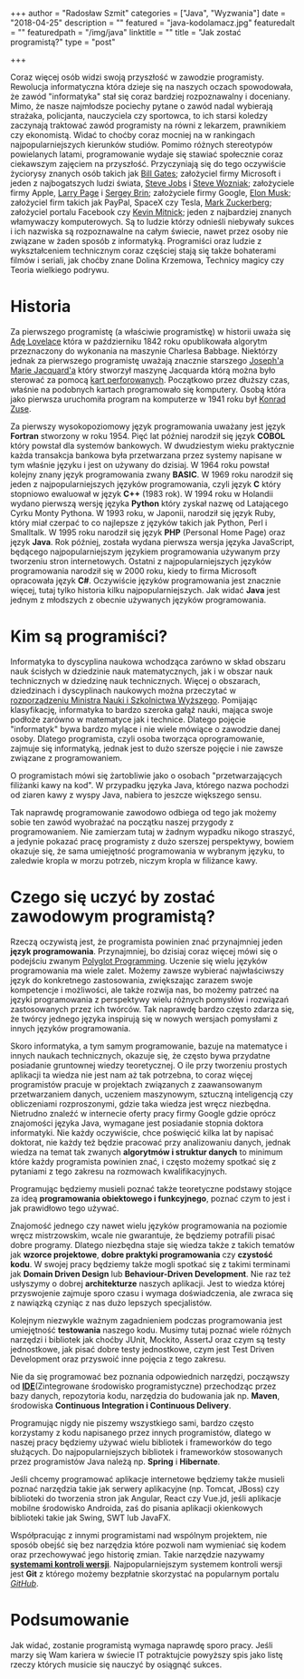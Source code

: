 +++
author = "Radosław Szmit"
categories = ["Java", "Wyzwania"]
date = "2018-04-25"
description = ""
featured = "java-kodolamacz.jpg"
featuredalt = ""
featuredpath = "/img/java"
linktitle = ""
title = "Jak zostać programistą?"
type = "post"

+++

Coraz więcej osób widzi swoją przyszłość w zawodzie programisty. Rewolucja informatyczna która dzieje się na naszych oczach spowodowała, że zawód "informatyka" stał się coraz bardziej rozpoznawalny i doceniany. Mimo, że nasze najmłodsze pociechy pytane o zawód nadal wybierają strażaka, policjanta, nauczyciela czy sportowca, to ich starsi koledzy zaczynają traktować zawód programisty na równi z lekarzem, prawnikiem czy ekonomistą. Widać to choćby coraz mocniej na w rankingach najpopularniejszych kierunków studiów. Pomimo różnych stereotypów powielanych latami, programowanie wydaje się stawiać społecznie coraz ciekawszym zajęciem na przyszłość. Przyczyniają się do tego oczywiście życiorysy znanych osób takich jak [Bill Gates](https://pl.wikipedia.org/wiki/Bill_Gates); założyciel firmy Microsoft i jeden z najbogatszych ludzi świata, [Steve Jobs](https://pl.wikipedia.org/wiki/Steve_Jobs) i [Steve Wozniak](https://pl.wikipedia.org/wiki/Steve_Wozniak); założyciele firmy Apple, [Larry Page](https://pl.wikipedia.org/wiki/Larry_Page) i [Sergey Brin](https://pl.wikipedia.org/wiki/Sergey_Brin); założyciele firmy Google, [Elon Musk](https://pl.wikipedia.org/wiki/Elon_Musk); założyciel firm takich jak PayPal, SpaceX czy Tesla, [Mark Zuckerberg](https://pl.wikipedia.org/wiki/Mark_Zuckerberg); założyciel portalu Facebook czy [Kevin Mitnick](https://pl.wikipedia.org/wiki/Kevin_Mitnick); jeden z najbardziej znanych włamywaczy komputerowych. Są to ludzie którzy odnieśli niebywały sukces i ich nazwiska są rozpoznawalne na całym świecie, nawet przez osoby nie związane w żaden sposób z informatyką. Programiści oraz ludzie z wykształceniem technicznym coraz częściej stają się także bohaterami filmów i seriali, jak choćby znane Dolina Krzemowa, Technicy magicy czy Teoria wielkiego podrywu.



# Historia

Za pierwszego programistę (a właściwie programistkę) w historii uważa się [Adę Lovelace](https://pl.wikipedia.org/wiki/Ada_Lovelace) która w październiku 1842 roku opublikowała algorytm przeznaczony do wykonania na maszynie Charlesa Babbage. Niektórzy jednak za pierwszego programistę uważają znacznie starszego [Joseph'a Marie Jacquard'a](https://pl.wikipedia.org/wiki/Joseph_Marie_Jacquard) który stworzył maszynę Jacquarda którą można było sterować za pomocą [kart perforowanych](https://pl.wikipedia.org/wiki/Karta_dziurkowana). Początkowo przez dłuższy czas, właśnie na podobnych kartach programowało się komputery. Osobą która jako pierwsza uruchomiła program na komputerze w 1941 roku był [Konrad Zuse](https://pl.wikipedia.org/wiki/Konrad_Zuse).

Za pierwszy wysokopoziomowy język programowania uważany jest język **Fortran** stworzony w roku 1954. Pięć lat później narodził się język **COBOL** który powstał dla systemów bankowych. W dwudziestym wieku praktycznie każda transakcja bankowa była przetwarzana przez systemy napisane w tym właśnie języku i jest on używany do dzisiaj. W 1964 roku powstał kolejny znany język programowania zwany **BASIC**. W 1969 roku narodził się jeden z najpopularniejszych języków programowania, czyli język **C** który stopniowo ewaluował w język **C++** (1983 rok). W 1994 roku w Holandii wydano pierwszą wersję języka **Python** który zyskał nazwę od Latającego Cyrku Monty Pythona. W 1993 roku, w Japonii, narodził się język Ruby, który miał czerpać to co najlepsze z języków takich jak Python, Perl i Smalltalk. W 1995 roku narodził się język **PHP** (Personal Home Page) oraz język **Java**. Rok później, została wydana pierwsza wersja języka JavaScript, będącego najpopularniejszym językiem programowania używanym przy tworzeniu stron internetowych. Ostatni z najpopularniejszych języków programowania narodził się w 2000 roku, kiedy to firma Microsoft opracowała język **C#**. Oczywiście języków programowania jest znacznie więcej, tutaj tylko historia kilku najpopularniejszych. Jak widać **Java** jest jednym z młodszych z obecnie używanych języków programowania.



# Kim są programiści?

Informatyka to dyscyplina naukowa wchodząca zarówno w skład obszaru nauk ścisłych w dziedzinie nauk matematycznych, jak i w obszar nauk technicznych w dziedzinę nauk technicznych. Więcej o obszarach, dziedzinach i dyscyplinach naukowych można przeczytać w [rozporządzeniu Ministra Nauki i Szkolnictwa Wyższego](http://www.nauka.gov.pl/g2/oryginal/2013_05/748f846e0255320d2846109ed372a25d.pdf). Pomijając klasyfikację, informatyka to bardzo szeroka gałąź nauki, mająca swoje podłoże zarówno w matematyce jak i technice. Dlatego pojęcie "informatyk" bywa bardzo mylące i nie wiele mówiące o zawodzie danej osoby. Dlatego programista, czyli osoba tworząca oprogramowanie, zajmuje się informatyką, jednak jest to dużo szersze pojęcie i nie zawsze związane z programowaniem.

O programistach mówi się żartobliwie jako o osobach "przetwarzających filiżanki kawy na kod". W przypadku języka Java, którego nazwa pochodzi od ziaren kawy z wyspy Java, nabiera to jeszcze większego sensu.

Tak naprawdę programowanie zawodowo odbiega od tego jak możemy sobie ten zawód wyobrażać na początku naszej przygody z programowaniem. Nie zamierzam tutaj w żadnym wypadku nikogo straszyć, a jedynie pokazać pracę programisty z dużo szerszej perspektywy, bowiem okazuje się, że sama umiejętność programowania w wybranym języku, to zaledwie kropla w morzu potrzeb, niczym kropla w filiżance kawy.



# Czego się uczyć by zostać zawodowym programistą?

Rzeczą oczywistą jest, że programista powinien znać przynajmniej jeden **język programowania**. Przynajmniej, bo dzisiaj coraz więcej mówi się o podejściu zwanym [Polyglot Programming](https://www.youtube.com/watch?v=nd6lGZFh3u4). Uczenie się wielu języków programowania ma wiele zalet. Możemy zawsze wybierać najwłaściwszy język do konkretnego zastosowania, zwiększając zarazem swoje kompetencje i możliwości, ale także rozwija nas, bo możemy patrzeć na języki programowania z perspektywy wielu różnych pomysłów i rozwiązań zastosowanych przez ich twórców. Tak naprawdę bardzo często zdarza się, że twórcy jednego języka inspirują się w nowych wersjach pomysłami z innych języków programowania.

Skoro informatyka, a tym samym programowanie, bazuje na matematyce i innych naukach technicznych, okazuje się, że często bywa przydatne posiadanie gruntownej wiedzy teoretycznej. O ile przy tworzeniu prostych aplikacji ta wiedza nie jest nam aż tak potrzebna, to coraz więcej programistów pracuje w projektach związanych z zaawansowanym przetwarzaniem danych, uczeniem maszynowym, sztuczną inteligencją czy obliczeniami rozproszonymi, gdzie taka wiedza jest wręcz niezbędna. Nietrudno znaleźć w internecie oferty pracy firmy Google gdzie oprócz znajomości języka Java, wymagane jest posiadanie stopnia doktora informatyki. Nie każdy oczywiście, chce poświęcić kilka lat by napisać doktorat, nie każdy też będzie pracować przy analizowaniu danych, jednak wiedza na temat tak zwanych **algorytmów i struktur danych** to minimum które każdy programista powinien znać, i często możemy spotkać się z pytaniami z tego zakresu na rozmowach kwalifikacyjnych.

Programując będziemy musieli poznać także teoretyczne podstawy stojące za ideą **programowania obiektowego i funkcyjnego**, poznać czym to jest i jak prawidłowo tego używać.

Znajomość jednego czy nawet wielu języków programowania na poziomie wręcz mistrzowskim, wcale nie gwarantuje, że będziemy potrafili pisać dobre programy. Dlatego niezbędna staje się wiedza także z takich tematów jak **wzorce projektowe**, **dobre praktyki programowania** czy **czystość kodu**. W swojej pracy będziemy także mogli spotkać się z takimi terminami jak **Domain Driven Design** lub **Behaviour-Driven Development**. Nie raz też usłyszymy o dobrej **architekturze** naszych aplikacji. Jest to wiedza której przyswojenie zajmuje sporo czasu i wymaga doświadczenia, ale zwraca się z nawiązką czyniąc z nas dużo lepszych specjalistów.

Kolejnym niezwykle ważnym zagadnieniem podczas programowania jest umiejętność **testowania** naszego kodu. Musimy tutaj poznać wiele różnych narzędzi i bibliotek jak choćby JUnit, Mockito, AssertJ oraz czym są testy jednostkowe, jak pisać dobre testy jednostkowe, czym jest Test Driven Development oraz przyswoić inne pojęcia z tego zakresu.

Nie da się programować bez poznania odpowiednich narzędzi, począwszy od [**IDE**](https://www.youtube.com/watch?v=eq3KiAH4IBI)(Zintegrowane środowisko programistyczne) przechodząc przez bazy danych, repozytoria kodu, narzędzia do budowania jak np. **Maven**, środowiska **Continuous Integration i Continuous Delivery**.

Programując nigdy nie piszemy wszystkiego sami, bardzo często korzystamy z kodu napisanego przez innych programistów, dlatego w naszej pracy będziemy używać wielu bibliotek i frameworków do tego służących. Do najpopularniejszych bibliotek i frameworków stosowanych przez programistów Java należą np. **Spring** i **Hibernate**.

Jeśli chcemy programować aplikacje internetowe będziemy także musieli poznać narzędzia takie jak serwery aplikacyjne (np. Tomcat, JBoss) czy biblioteki do tworzenia stron jak Angular, React czy Vue.jd, jeśli aplikacje mobilne środowisko Androida, zaś do pisania aplikacji okienkowych biblioteki takie jak Swing, SWT lub JavaFX.

Współpracując z innymi programistami nad wspólnym projektem, nie sposób obejść się bez narzędzia które pozwoli nam wymieniać się kodem oraz przechowywać jego historię zmian. Takie narzędzie nazywamy [**systemami kontroli wersji**](https://pl.wikipedia.org/wiki/System_kontroli_wersji). Najpopularniejszym systemem kontroli wersji jest **Git** z którego możemy bezpłatnie skorzystać na popularnym portalu [*GitHub*](https://try.github.io).



# Podsumowanie

Jak widać, zostanie programistą wymaga naprawdę sporo pracy. Jeśli marzy się Wam kariera w świecie IT potraktujcie powyższy spis jako listę rzeczy których musicie się nauczyć by osiągnąć sukces.